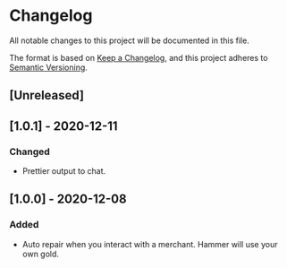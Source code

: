 # Changelog

All notable changes to this project will be documented in this file.

The format is based on [Keep a Changelog](https://keepachangelog.com/en/1.0.0/),
and this project adheres to [Semantic Versioning](https://semver.org/spec/v2.0.0.html).

## [Unreleased]

## [1.0.1] - 2020-12-11

### Changed

- Prettier output to chat.

## [1.0.0] - 2020-12-08

### Added

- Auto repair when you interact with a merchant.
  Hammer will use your own gold.
